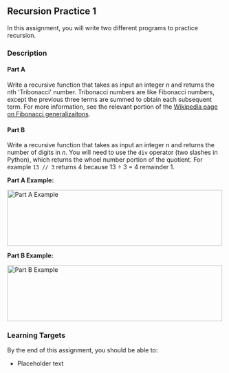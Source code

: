 ## Recursion Practice 1

In this assignment, you will write two different programs to practice recursion.

### Description

#### Part A

Write a recursive function that takes as input an integer _n_ and returns the nth 'Tribonacci' number. Tribonacci numbers are like Fibonacci numbers, except the previous three terms are summed to obtain each subsequent term. For more information, see the relevant portion of the [Wikipedia page on Fibonacci generalizaitons](htttps://en.wikipedia.org/wiki/Generalizations_of_Fibonacci_numbers#Tribonacci_numbers).

#### Part B

Write a recursive function that takes as input an integer _n_ and returns the number of digits in _n_. You will need to use the `div` operator (two slashes in Python), which returns the whoel number portion of the quotient. For example `13 // 3` returns 4 because 13 ÷ 3 = 4 remainder 1.

**Part A Example:**

<img src="./" alt="Part A Example" width="500" height="130">

**Part B Example:**

<img src="./" alt="Part B Example" width="500" height="130">

### Learning Targets

By the end of this assignment, you should be able to:

- Placeholder text

